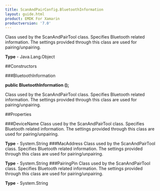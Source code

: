 ```yaml
---
title: ScanAndPairConfig.BluetoothInformation
layout: guide.html
product: EMDK For Xamarin 
productversion: '7.0' 
---
```

Class used by the ScanAndPairTool class. Specifies Bluetooth related information. The settings provided through this class are used for pairing/unpairing.

**Type** - Java.Lang.Object

##Constructors

###BluetoothInformation

**public BluetoothInformation ();**

Class used by the ScanAndPairTool class. Specifies Bluetooth related information. The settings provided through this class are used for pairing/unpairing.

##Properties

###DeviceName
Class used by the ScanAndPairTool class. Specifies Bluetooth related information. The settings provided through this class are used for pairing/unpairing.

**Type** - System.String
###MacAddress
Class used by the ScanAndPairTool class. Specifies Bluetooth related information. The settings provided through this class are used for pairing/unpairing.

**Type** - System.String
###PairingPin
Class used by the ScanAndPairTool class. Specifies Bluetooth related information. The settings provided through this class are used for pairing/unpairing.

**Type** - System.String
